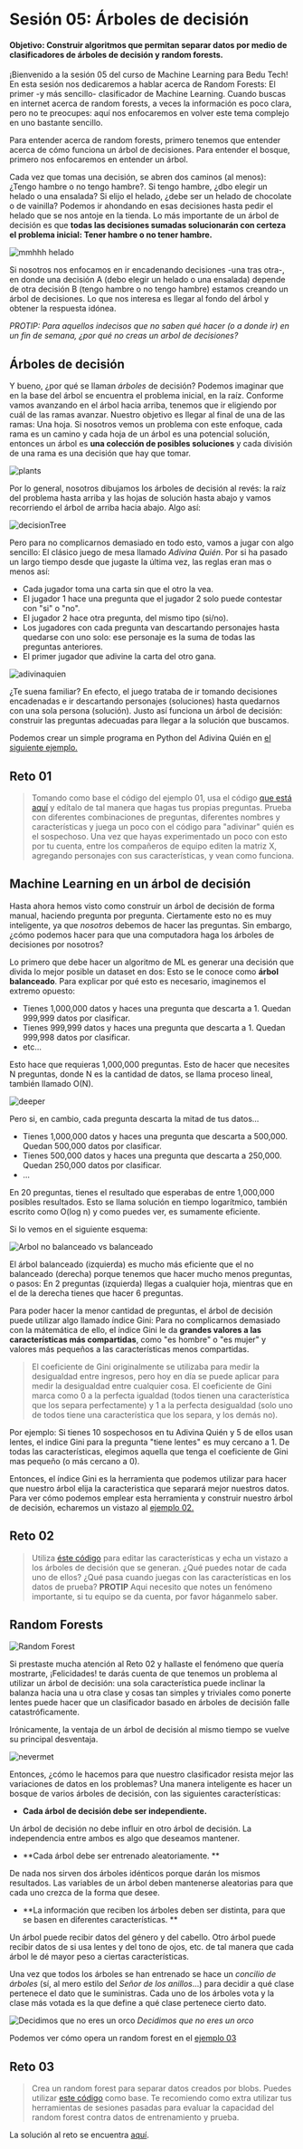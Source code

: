 # Sesión 05: Árboles de decisión  


#### Objetivo: Construir algoritmos que permitan separar datos por medio de clasificadores de árboles de decisión y random forests.  

¡Bienvenido a la sesión 05 del curso de Machine Learning para Bedu Tech! En esta sesión nos dedicaremos a hablar acerca de Random Forests: El primer -y más sencillo- clasificador de Machine Learning. Cuando buscas en internet acerca de random forests, a veces la información es poco clara, pero no te preocupes: aquí nos enfocaremos en volver este tema complejo en uno bastante sencillo. 

Para entender acerca de random forests, primero tenemos que entender acerca de cómo funciona un árbol de decisiones. Para entender el bosque, primero nos enfocaremos en entender un árbol.

Cada vez que tomas una decisión, se abren dos caminos (al menos): ¿Tengo hambre o no tengo hambre?. Si tengo hambre, ¿dbo elegir un helado o una ensalada? Si elijo el helado, ¿debe ser un helado de chocolate o de vainilla? Podemos ir ahondando en esas decisiones hasta pedir el helado que se nos antoje en la tienda. Lo más importante de un árbol de decisión es que **todas las decisiones sumadas solucionarán con certeza el problema inicial: Tener hambre o no tener hambre.**

![mmhhh helado](imgassets/icecream.gif)

Si nosotros nos enfocamos en ir encadenando decisiones -una tras otra-, en donde una decisión A (debo elegir un helado o una ensalada) depende de otra decisión B (tengo hambre o no tengo hambre) estamos creando un árbol de decisiones. Lo que nos interesa es llegar al fondo del árbol y obtener la respuesta idónea.

*PROTIP: Para aquellos indecisos que no saben qué hacer (o a donde ir) en un fin de semana, ¿por qué no creas un arbol de decisiones?*

## Árboles de decisión

Y bueno, ¿por qué se llaman *árboles* de decisión? Podemos imaginar que en la base del árbol se encuentra el problema inicial, en la raíz. Conforme vamos avanzando en el árbol hacia arriba, tenemos que ir eligiendo por cuál de las ramas avanzar. Nuestro objetivo es llegar al final de una de las ramas: Una hoja. Si nosotros vemos un problema con este enfoque, cada rama es un camino y cada hoja de un árbol es una potencial solución, entonces un árbol es **una colección de posibles soluciones** y cada división de una rama es una decisión que hay que tomar. 

![plants](imgassets/plantsgrowing.gif)

Por lo general, nosotros dibujamos los árboles de decisión al revés: la raíz del problema hasta arriba y las hojas de solución hasta abajo y vamos recorriendo el árbol de arriba hacia abajo. Algo así:

![decisionTree](imgassets/decisiontree1.png)

Pero para no complicarnos demasiado en todo esto, vamos a jugar con algo sencillo: El clásico juego de mesa llamado *Adivina Quién*. Por si ha pasado un largo tiempo desde que jugaste la última vez, las reglas eran mas o menos así:

- Cada jugador toma una carta sin que el otro la vea. 
- El jugador 1 hace una pregunta que el jugador 2 solo puede contestar con "si" o "no".
- El jugador 2 hace otra pregunta, del mismo tipo (si/no).
- Los jugadores con cada pregunta van descartando personajes hasta quedarse con uno solo: ese personaje es la suma de todas las preguntas anteriores. 
- El primer jugador que adivine la carta del otro gana.

![adivinaquien](imgassets/guesswho.jpg)

¿Te suena familiar? En efecto, el juego trataba de ir tomando decisiones encadenadas e ir descartando personajes (soluciones) hasta quedarnos con una sola persona (solución). Justo así funciona un árbol de decisión: construir las preguntas adecuadas para llegar a la solución que buscamos. 

Podemos crear un simple programa en Python del Adivina Quién en [el siguiente ejemplo.](Ejemplo01/Ejemplo01.ipynb)

## Reto 01
>Tomando como base el código del ejemplo 01, usa el código [que está aquí](Reto01/Reto01.ipynb) y edítalo de tal manera que hagas tus propias preguntas. Prueba con diferentes combinaciones de preguntas, diferentes nombres y características y juega un poco con el código para "adivinar" quién es el sospechoso. Una vez que hayas experimentado un poco con esto por tu cuenta, entre los compañeros de equipo editen la matriz X, agregando personajes con sus características, y vean como funciona.


## Machine Learning en un árbol de decisión

Hasta ahora hemos visto como construir un árbol de decisión de forma manual, haciendo pregunta por pregunta. Ciertamente esto no es muy inteligente, ya que *nosotros* debemos de hacer las preguntas. Sin embargo, ¿cómo podemos hacer para que una computadora haga los árboles de decisiones por nosotros?

Lo primero que debe hacer un algoritmo de ML es generar una decisión que divida lo mejor posible un dataset en dos: Esto se le conoce como **árbol balanceado**. Para explicar por qué esto es necesario, imaginemos el extremo opuesto:

- Tienes 1,000,000 datos y haces una pregunta que descarta a 1. Quedan 999,999 datos por clasificar.
- Tienes 999,999 datos y haces una pregunta que descarta a 1. Quedan 999,998 datos por clasificar.
- etc...

Esto hace que requieras 1,000,000 preguntas. Esto de hacer que necesites N preguntas, donde N es la cantidad de datos, se llama proceso lineal, también llamado O(N).

![deeper](imgassets/deeper.jpg)

Pero si, en cambio, cada pregunta descarta la mitad de tus datos...

- Tienes 1,000,000 datos y haces una pregunta que descarta a 500,000. Quedan 500,000 datos por clasificar.
- Tienes 500,000 datos y haces una pregunta que descarta a 250,000. Quedan 250,000 datos por clasificar.
- ...

En 20 preguntas, tienes el resultado que esperabas de entre 1,000,000 posibles resultados. Esto se llama solución en tiempo logarítmico, también escrito como O(log n) y como puedes ver, es sumamente eficiente.

Si lo vemos en el siguiente esquema:

![Arbol no balanceado vs balanceado](imgassets/balancedunbalanced.png)

El árbol balanceado (izquierda) es mucho más eficiente que el no balanceado (derecha) porque tenemos que hacer mucho menos preguntas, o pasos: En 2 preguntas (izquierda) llegas a cualquier hoja, mientras que en el de la derecha tienes que hacer 6 preguntas.

Para poder hacer la menor cantidad de preguntas, el árbol de decisión puede utilizar algo llamado índice Gini: Para no complicarnos demasiado con la mátemática de ello, el índice Gini le da **grandes valores a las características más compartidas**, como "es hombre" o "es mujer" y valores más pequeños a las características menos compartidas. 

> El coeficiente de Gini originalmente se utilizaba para medir la desigualdad entre ingresos, pero hoy en día se puede aplicar para medir la desigualdad entre cualquier cosa. El coeficiente de Gini marca como 0 a la perfecta igualdad (todos tienen una característica que los separa perfectamente) y 1 a la perfecta desigualdad (solo uno de todos tiene una característica que los separa, y los demás no).

Por ejemplo: Si tienes 10 sospechosos en tu Adivina Quién y 5 de ellos usan lentes, el indice Gini para la pregunta "tiene lentes" es muy cercano a 1. De todas las características, elegimos aquella que tenga el coeficiente de Gini mas pequeño (o más cercano a 0).

Entonces, el índice Gini es la herramienta que podemos utilizar para hacer que nuestro árbol elija la caracteristica que separará mejor nuestros datos. Para ver cómo podemos emplear esta herramienta y construir nuestro árbol de decisión, echaremos un vistazo al [ejemplo 02.](Ejemplo02/Ejemplo02.ipynb)

## Reto 02
> Utiliza [éste código](Reto02/Reto02.ipynb) para editar las características y echa un vistazo a los árboles de decisión que se generan. ¿Qué puedes notar de cada uno de ellos? ¿Qué pasa cuando juegas con las características en los datos de prueba? **PROTIP** Aqui necesito que notes un fenómeno importante, si tu equipo se da cuenta, por favor háganmelo saber. 

## Random Forests

![Random Forest](imgassets/randomforest1.gif)
 
Si prestaste mucha atención al Reto 02 y hallaste el fenómeno que quería mostrarte, ¡Felicidades! te darás cuenta de que tenemos un problema al utilizar un árbol de decisión: una sola característica puede inclinar la balanza hacia una u otra clase y cosas tan simples y triviales como ponerte lentes puede hacer que un clasificador basado en árboles de decisión falle catastróficamente. 

Irónicamente, la ventaja de un árbol de decisión al mismo tiempo se vuelve su principal desventaja.

![nevermet](imgassets/lokimeme.jpg)

Entonces, ¿cómo le hacemos para que nuestro clasificador resista mejor las variaciones de datos en los problemas? Una manera inteligente es hacer un bosque de varios árboles de decisión, con las siguientes características: 

- **Cada árbol de decisión debe ser independiente.**

Un árbol de decisión no debe influir en otro árbol de decisión. La independencia entre ambos es algo que deseamos mantener.

- **Cada árbol debe ser entrenado aleatoriamente. **

De nada nos sirven dos árboles idénticos porque darán los mismos resultados. Las variables de un árbol deben mantenerse aleatorias para que cada uno crezca de la forma que desee.

- **La información que reciben los árboles deben ser distinta, para que se basen en diferentes características. **

Un árbol puede recibir datos del género y del cabello. Otro árbol puede recibir datos de si usa lentes y del tono de ojos, etc. de tal manera que cada árbol le dé mayor peso a ciertas características. 

Una vez que todos los árboles se han entrenado se hace un *concilio de árboles* (sí, al mero estilo del *Señor de los anillos*...) para decidir a qué clase pertenece el dato que le suministras. Cada uno de los árboles vota y la clase más votada es la que define a qué clase pertenece cierto dato.

![Decidimos que no eres un orco](imgassets/ents.jpg)
*Decidimos que no eres un orco*

Podemos ver cómo opera un random forest en el [ejemplo 03](Ejemplo03/Ejemplo03.ipynb)

## Reto 03
> Crea un random forest para separar datos creados por blobs. Puedes utilizar [este código](Reto03/Reto03sinResolver.ipynb) como base. Te recomiendo como extra utilizar tus herramientas de sesiones pasadas para evaluar la capacidad del random forest contra datos de entrenamiento y prueba. 

La solución al reto se encuentra [aquí](Reto03/Reto03.ipynb).
